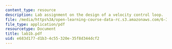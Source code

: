 ```yaml
---
content_type: resource
description: Lab assignment on the design of a velocity control loop.
file: /media/https%3A/open-learning-course-data-rc.s3.amazonaws.com/6-302-feedback-systems-spring-2007/e683d177d1b34c55320e35f8d344dcf2_lab1b.pdf
file_type: application/pdf
resourcetype: Document
title: lab1b.pdf
uid: e683d177-d1b3-4c55-320e-35f8d344dcf2
---
```

